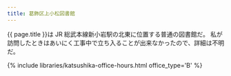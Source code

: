 ```yaml
---
title: 葛飾区上小松図書館
---
```


{{ page.title }}は JR 総武本線新小岩駅の北東に位置する普通の図書館だ。
私が訪問したときはあいにく工事中で立ち入ることが出来なかったので、詳細は不明だ。

{% include libraries/katsushika-office-hours.html office_type='B' %}
